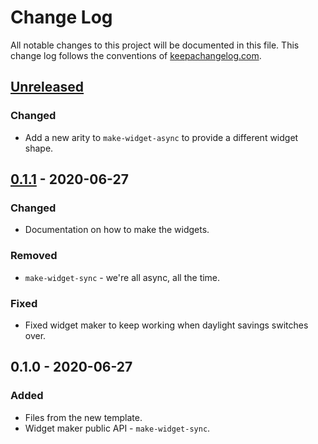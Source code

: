 # Change Log
All notable changes to this project will be documented in this file. This change log follows the conventions of [keepachangelog.com](http://keepachangelog.com/).

## [Unreleased]
### Changed
- Add a new arity to `make-widget-async` to provide a different widget shape.

## [0.1.1] - 2020-06-27
### Changed
- Documentation on how to make the widgets.

### Removed
- `make-widget-sync` - we're all async, all the time.

### Fixed
- Fixed widget maker to keep working when daylight savings switches over.

## 0.1.0 - 2020-06-27
### Added
- Files from the new template.
- Widget maker public API - `make-widget-sync`.

[Unreleased]: https://github.com/your-name/clojure-async-sandbox/compare/0.1.1...HEAD
[0.1.1]: https://github.com/your-name/clojure-async-sandbox/compare/0.1.0...0.1.1
